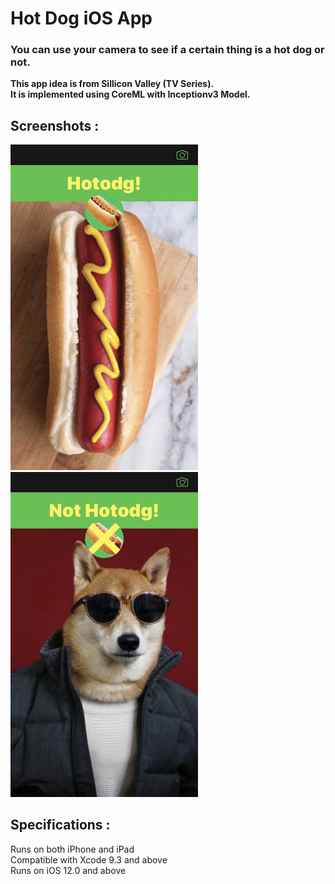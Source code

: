 # Hot Dog iOS App
### You can use your camera to see if a certain thing is a hot dog or not. 
**This app idea is from Sillicon Valley (TV Series).** <br/>
**It is implemented using CoreML with Inceptionv3 Model.** 
## Screenshots :
<img src="https://github.com/israa-jamal/Hot-Dog/blob/master/HotDog.jpg" width="300" > <img src="https://github.com/israa-jamal/Hot-Dog/blob/master/NotHotDog.jpg" width="300" >

## Specifications :
Runs on both iPhone and iPad <br/>
Compatible with Xcode 9.3 and above <br/>
Runs on iOS 12.0 and above 
